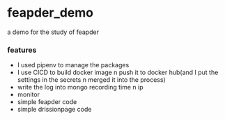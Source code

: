 # feapder_demo
a demo for the study of feapder
### features
- I used pipenv to manage the packages
- I use CICD to build docker image n push it to docker hub(and I put the settings in the secrets n merged it into the process)
- write the log into mongo recording time n ip
- monitor
- simple feapder code
- simple drissionpage code  

